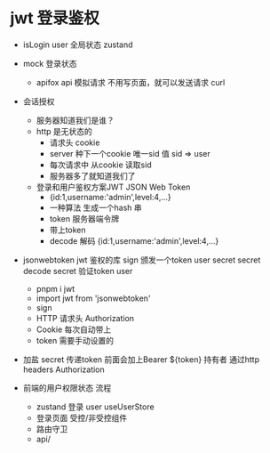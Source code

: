 # jwt 登录鉴权
- isLogin  user 全局状态 zustand
- mock 登录状态
    - apifox  api 模拟请求
    不用写页面，就可以发送请求
    curl 
- 会话授权
    - 服务器知道我们是谁？
    - http 是无状态的
        - 请求头 cookie
        - server 种下一个cookie  唯一sid 值  sid => user
        - 每次请求中  从cookie 读取sid
        - 服务器多了就知道我们了
    - 登录和用户鉴权方案JWT JSON Web Token
        - {id:1,username:'admin',level:4,...}
        - 一种算法  生成一个hash  串
        - token 服务器端令牌
        - 带上token
        - decode 解码
           {id:1,username:'admin',level:4,...}
- jsonwebtoken
    jwt 鉴权的库
    sign  颁发一个token  user  secret   secret
    decode secret 验证token  user
    - pnpm i jwt
    - import jwt from 'jsonwebtoken'
    - sign
    - HTTP 请求头  Authorization 
    - Cookie 每次自动带上
    - token 需要手动设置的

- 加盐
    secret 
    传递token  前面会加上Bearer ${token}  持有者
    通过http headers Authorization 
- 前端的用户权限状态  流程
    - zustand
        登录 user  useUserStore
    - 登录页面
        受控/非受控组件
    - 路由守卫
    - api/